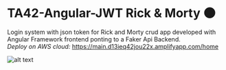 # TA42-Angular-JWT Rick & Morty  :new_moon:
Login system with json token for Rick and Morty crud app developed with Angular Framework frontend ponting to a Faker Api Backend.<br>
*Deploy on AWS cloud:* https://main.d13ieq42jou22x.amplifyapp.com/home

![alt text](https://w7.pngwing.com/pngs/277/446/png-transparent-rick-and-morty-illustratrion-rick-sanchez-morty-smith-rick-and-morty-season-1-television-show-youtube-rick-and-morty-television-logo-computer-wallpaper.png)
